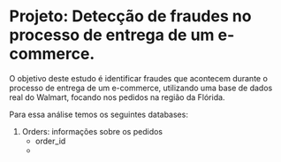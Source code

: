 # Projeto: Detecção de fraudes no processo de entrega de um e-commerce.
O objetivo deste estudo é identificar fraudes que acontecem durante o processo de entrega de um e-commerce, utilizando uma base de dados real do Walmart, focando nos pedidos na região da Flórida.

Para essa análise temos os seguintes databases: 
1) Orders: informações sobre os pedidos
   - order_id
   - 
